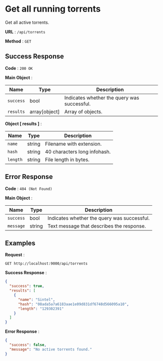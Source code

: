 # Get all running torrents

Get all active torrents.

**URL** : `/api/torrents`

**Method** : `GET`

## Success Response

**Code** : `200 OK`

**Main Object** :

| Name      | Type          | Description                                 |
| --------- | ------------- | ------------------------------------------- |
| `success` | bool          | Indicates whether the query was successful. |
| `results` | array[object] | Array of objects.                           |

**Object [ results ]** :

| Name     | Type   | Description                  |
| -------- | ------ | ---------------------------- |
| `name`   | string | Filename with extension.     |
| `hash`   | string | 40 characters long infohash. |
| `length` | string | File length in bytes.        |

## Error Response

**Code** : `404 (Not Found)`

**Main Object** :

| Name      | Type   | Description                                 |
| --------- | ------ | ------------------------------------------- |
| `success` | bool   | Indicates whether the query was successful. |
| `message` | string | Text message that describes the response.   |

## Examples

**Request** :

`GET http://localhost:9000/api/torrents`

**Success Response** :

```json
{
  "success": true,
  "results": [
    {
      "name": "Sintel",
      "hash": "08ada5a7a6183aae1e09d831df6748d566095a10",
      "length": "129302391"
    }
  ]
}
```

**Error Response** :

```json
{
  "success": false,
  "message": "No active torrents found."
}
```
